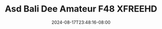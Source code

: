 --- 
title: "Asd Bali Dee  Amateur  F48  XFREEHD"
description: "download  video bokep Asd Bali Dee  Amateur  F48  XFREEHD simontok    "
date: 2024-08-17T23:48:16-08:00
file_code: "ggcgaeyavtz7"
draft: false
cover: "uodrbmnk0kbjhgj8.jpg"
tags: ["Asd", "Bali", "Dee", "Amateur", "XFREEHD", "bokep-indo", "bokep-viral", "bokep-ig"]
length: 3828
fld_id: "1398187"
foldername: "ASD 4 x"
categories: ["ASD 4 x"]
views: 19
---